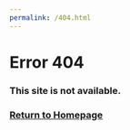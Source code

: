 ```yaml
---
permalink: /404.html
---
```

# Error 404

### This site is not available.
### [Return to Homepage](https://www.benedict-weichselbaum.de)
